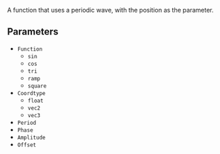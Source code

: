 A function that uses a periodic wave, with the position as the parameter.

## Parameters

* `Function`
  * `sin`
  * `cos`
  * `tri`
  * `ramp`
  * `square`
* `Coordtype`
  * `float`
  * `vec2`
  * `vec3`
* `Period`
* `Phase`
* `Amplitude`
* `Offset`